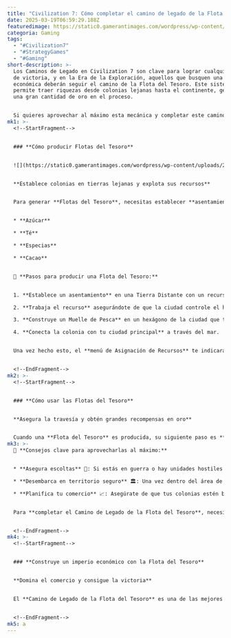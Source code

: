 ```yaml
---
title: "Civilization 7: Cómo completar el camino de legado de la Flota del Tesoro"
date: 2025-03-19T06:59:29.188Z
featuredimage: https://static0.gamerantimages.com/wordpress/wp-content/uploads/2025/02/civilization-vii-civ-7-how-get-treasure-fleet-points.jpg?q=70&fit=crop&w=1140&h=&dpr=1
categoria: Gaming
tags:
  - "#Civilization7"
  - "#StrategyGames"
  - "#Gaming"
short-description: >-
  Los Caminos de Legado en Civilization 7 son clave para lograr cualquier tipo
  de victoria, y en la Era de la Exploración, aquellos que busquen una victoria
  económica deberán seguir el camino de la Flota del Tesoro. Este sistema
  permite traer riquezas desde colonias lejanas hasta el continente, generando
  una gran cantidad de oro en el proceso.


  Si quieres aprovechar al máximo esta mecánica y completar este camino, aquí te explicamos cómo producir y usar las Flotas del Tesoro en Civilization 7.
mk1: >-
  <!--StartFragment-->


  ### **Cómo producir Flotas del Tesoro**


  ![](https://static0.gamerantimages.com/wordpress/wp-content/uploads/2025/02/civilization-7-treasure-fleet-cocoa-exploration-age.jpg?q=49&fit=crop&w=825&dpr=2)


  **Establece colonias en tierras lejanas y explota sus recursos**


  Para generar **Flotas del Tesoro**, necesitas establecer **asentamientos en Tierras Distantes** que cuenten con al menos **un recurso de Flota del Tesoro**. Puedes identificar estos recursos al pasar el cursor sobre ellos, pero suelen incluir:


  * **Azúcar**

  * **Té**

  * **Especias**

  * **Cacao**


  📌 **Pasos para producir una Flota del Tesoro:**


  1. **Establece un asentamiento** en una Tierra Distante con un recurso de Flota del Tesoro.

  2. **Trabaja el recurso** asegurándote de que la ciudad controle el hexágono donde está.

  3. **Construye un Muelle de Pesca** en un hexágono de la ciudad que tenga acceso directo al océano.

  4. **Conecta la colonia con tu ciudad principal** a través del mar.


  Una vez hecho esto, el **menú de Asignación de Recursos** te indicará cuánto tiempo tomará generar una **Flota del Tesoro**.


  <!--EndFragment-->
mk2: >-
  <!--StartFragment-->


  ### **Cómo usar las Flotas del Tesoro**


  **Asegura la travesía y obtén grandes recompensas en oro**


  Cuando una **Flota del Tesoro** es producida, su siguiente paso es **viajar por el océano** hasta llegar al territorio de una de tus ciudades principales en el continente.
mk3: >-
  📌 **Consejos clave para aprovecharlas al máximo:**


  * **Asegura escoltas** 🚢: Si estás en guerra o hay unidades hostiles cerca, usa **barcos de guerra** para proteger tu flota.

  * **Desembarca en territorio seguro** 🏛️: Una vez dentro del área de influencia de una ciudad aliada, usa la acción **"Descargar"** para recibir oro.

  * **Planifica tu comercio** 📈: Asegúrate de que tus colonias estén bien posicionadas y puedan enviar varias flotas al mismo tiempo.


  Para **completar el Camino de Legado de la Flota del Tesoro**, necesitarás **escoltar 30 barcos de regreso a tu territorio**, algo que no será difícil si mantienes una estrategia de defensa naval adecuada.


  <!--EndFragment-->
mk4: >-
  <!--StartFragment-->


  ### **Construye un imperio económico con la Flota del Tesoro**


  **Domina el comercio y consigue la victoria**


  El **Camino de Legado de la Flota del Tesoro** es una de las mejores estrategias en *Civilization 7* para acumular riqueza y fortalecer tu economía. Con una correcta gestión de recursos y protección de rutas marítimas, podrás alcanzar una **victoria económica** sin problemas.


  <!--EndFragment-->
mk5: a
---
```

